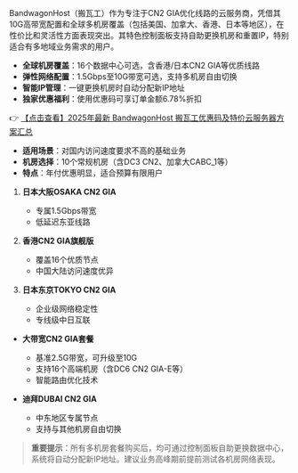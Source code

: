 
BandwagonHost（搬瓦工）作为专注于CN2 GIA优化线路的云服务商，凭借其10G高带宽配置和全球多机房覆盖（包括美国、加拿大、香港、日本等地区），在性价比和灵活性方面表现突出。其特色控制面板支持自助更换机房和重置IP，特别适合有多地域业务需求的用户。

- **全球机房覆盖**：16个数据中心可选，含香港/日本CN2 GIA等优质线路
- **弹性网络配置**：1.5Gbps至10G带宽可选，支持多机房自由切换
- **智能IP管理**：一键更换机房时自动分配新IP地址
- **独家优惠福利**：使用优惠码可享订单金额6.78%折扣

👉 [【点击查看】2025年最新 BandwagonHost 搬瓦工优惠码及特价云服务器方案汇总](https://bit.ly/banwagon)


- **适用场景**：对国内访问速度要求不高的基础业务
- **机房选择**：10个常规机房（含DC3 CN2、加拿大CABC_1等）
- **特点**：年付优惠明显，适合预算有限用户

1. **日本大阪OSAKA CN2 GIA**
   - 专属1.5Gbps带宽
   - 低延迟东亚线路

2. **香港CN2 GIA旗舰版**
   - 覆盖16个优质节点
   - 中国大陆访问速度优异

3. **日本东京TOKYO CN2 GIA**
   - 企业级网络稳定性
   - 专线级中日互联

- **大带宽CN2 GIA套餐**
  - 基准2.5G带宽，可升级至10G
  - 支持16个高端机房（含DC6 CN2 GIA-E等）
  - 智能路由优化技术

- **迪拜DUBAI CN2 GIA**
  - 中东地区专属节点
  - 支持与其他机房自由切换

> **重要提示**：所有多机房套餐购买后，均可通过控制面板自助更换数据中心，系统将自动分配新IP地址。建议业务高峰期前提前测试各机房网络表现。

